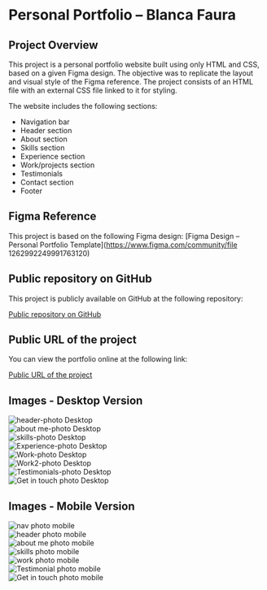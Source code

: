 # Personal Portfolio – Blanca Faura

##  Project Overview

This project is a personal portfolio website built using only HTML and CSS, based on a given Figma design. The objective was to replicate the layout and visual style of the Figma reference. 
The project consists of an HTML file with an external CSS file linked to it for styling.

The website includes the following sections:

- Navigation bar
- Header section
- About section
- Skills section
- Experience section
- Work/projects section
- Testimonials
- Contact section
- Footer

## Figma Reference

This project is based on the following Figma design:
[Figma Design – Personal Portfolio Template](https://www.figma.com/community/file 1262992249991763120)


## Public repository on GitHub

This project is publicly available on GitHub at the following repository:

[Public repository on GitHub](https://github.com/blancafaura05-beep/PUBLIC)

## Public URL of the project

You can view the portfolio online at the following link:

 [Public URL of the project](https://blancafaura05-beep.github.io/PUBLIC/)


 ## Images - Desktop Version

![header-photo Desktop](photos_readme/photo1.png)  
![about me-photo Desktop](photos_readme/photo2.png)  
![skills-photo Desktop](photos_readme/photo3.png)  
![Experience-photo Desktop](photos_readme/photo4.png)  
![Work-photo Desktop](photos_readme/photo5.png)  
![Work2-photo Desktop](photos_readme/photo6.png)  
![Testimonials-photo Desktop](photos_readme/photo7.png)  
![Get in touch photo Desktop](photos_readme/photo8.png)  


## Images - Mobile Version

![nav photo mobile](photos_readme/photo9.png)  
![header photo mobile](photos_readme/photo10.png)  
![about me photo mobile](photos_readme/photo11.png)  
![skills photo mobile](photos_readme/photo12.png)  
![work photo mobile](photos_readme/photo13.png)  
![Testimonial photo mobile](photos_readme/photo14.png)  
![Get in touch photo mobile](photos_readme/photo16.png) 